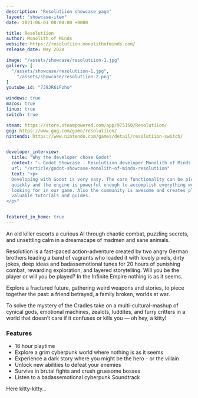 ```yaml
---
description: "Resolutiion showcase page"
layout: "showcase-item"
date: 2021-06-01 00:00:00 +0000

title: Resolutiion
author: Monolith of Minds
website: https://resolutiion.monolithofminds.com/
release_date: May 2020

image: "/assets/showcase/resolutiion-1.jpg"
gallery: [
  "/assets/showcase/resolutiion-1.jpg",
	"/assets/showcase/resolutiion-2.png"
]
youtube_id: "7J9JR6iFzho"

windows: true
macos: true
linux: true
switch: true

steam: https://store.steampowered.com/app/975150/Resolutiion/
gog: https://www.gog.com/game/resolutiion/
nintendo: https://www.nintendo.com/games/detail/resolutiion-switch/


developer_interview:
  title: "Why the developer chose Godot"
  context: "— Godot Showcase - Resolutiion developer Monolith of Minds talks about their experience"
  url: "/article/godot-showcase-monolith-of-minds-resolutiion"
  text: "<p>
  Developing with Godot is very easy. The core functionality can be picked up
  quickly and the engine is powerful enough to accomplish everything we were
  looking for in our game. Also the community is awesome and creates plenty of
  valuable tutorials and guides.
</p>"


featured_in_home: true
---
```


<p>
  An old killer escorts a curious AI through chaotic combat, puzzling secrets,
  and unsettling calm in a dreamscape of madmen and sane animals.
<p>
<p>
  Resolutiion is a fast-paced action-adventure created by two angry German
  brothers leading a band of vagrants who loaded it with lovely pixels, dirty
  jokes, deep ideas and badassemotional tunes for 20 hours of punishing combat,
  rewarding exploration, and layered storytelling. Will you be the player or
  will you be played? In the Infinite Empire nothing is as it seems.
</p>
<p>
  Explore a fractured future, gathering weird weapons and stories, to piece
  together the past: a friend betrayed, a family broken, worlds at war.
</p>
<p>
  To solve the mystery of the Cradles take on a multi-cultural-mashup of cynical
  gods, emotional machines, zealots, luddites, and furry critters in a world
  that doesn’t care if it confuses or kills you — oh hey, a kitty!
</p>
<h3>Features</h3>
<ul>
  <li>16 hour playtime</li>
  <li>Explore a grim cyberpunk world where nothing is as it seems</li>
  <li>Experience a dark story where you might be the hero - or the villain</li>
  <li>Unlock new abilities to defeat your enemies</li>
  <li>Survive in brutal fights and crush gruesome bosses</li>
  <li>Listen to a badassemotional cyberpunk Soundtrack</li>
</ul>
<p>
  Here kitty-kitty…
</p>